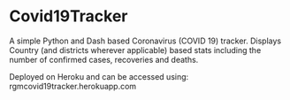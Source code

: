 # Covid19Tracker
A simple Python and Dash based Coronavirus (COVID 19) tracker.
Displays Country (and districts wherever applicable) based stats 
including the number of confirmed cases, recoveries and deaths.

Deployed on Heroku and can be accessed using: rgmcovid19tracker.herokuapp.com
